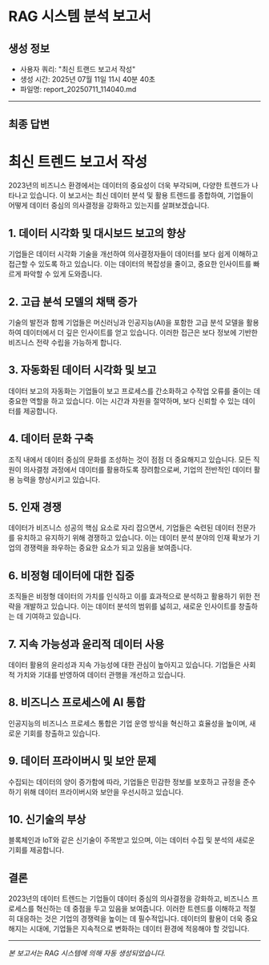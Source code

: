 # RAG 시스템 분석 보고서

## 생성 정보
- 사용자 쿼리: "최신 트랜드 보고서 작성"
- 생성 시간: 2025년 07월 11일 11시 40분 40초
- 파일명: report_20250711_114040.md

---

## 최종 답변

# 최신 트렌드 보고서 작성

2023년의 비즈니스 환경에서는 데이터의 중요성이 더욱 부각되며, 다양한 트렌드가 나타나고 있습니다. 이 보고서는 최신 데이터 분석 및 활용 트렌드를 종합하여, 기업들이 어떻게 데이터 중심의 의사결정을 강화하고 있는지를 살펴보겠습니다.

## 1. 데이터 시각화 및 대시보드 보고의 향상
기업들은 데이터 시각화 기술을 개선하여 의사결정자들이 데이터를 보다 쉽게 이해하고 접근할 수 있도록 하고 있습니다. 이는 데이터의 복잡성을 줄이고, 중요한 인사이트를 빠르게 파악할 수 있게 도와줍니다.

## 2. 고급 분석 모델의 채택 증가
기술의 발전과 함께 기업들은 머신러닝과 인공지능(AI)을 포함한 고급 분석 모델을 활용하여 데이터에서 더 깊은 인사이트를 얻고 있습니다. 이러한 접근은 보다 정보에 기반한 비즈니스 전략 수립을 가능하게 합니다.

## 3. 자동화된 데이터 시각화 및 보고
데이터 보고의 자동화는 기업들이 보고 프로세스를 간소화하고 수작업 오류를 줄이는 데 중요한 역할을 하고 있습니다. 이는 시간과 자원을 절약하며, 보다 신뢰할 수 있는 데이터를 제공합니다.

## 4. 데이터 문화 구축
조직 내에서 데이터 중심의 문화를 조성하는 것이 점점 더 중요해지고 있습니다. 모든 직원이 의사결정 과정에서 데이터를 활용하도록 장려함으로써, 기업의 전반적인 데이터 활용 능력을 향상시키고 있습니다.

## 5. 인재 경쟁
데이터가 비즈니스 성공의 핵심 요소로 자리 잡으면서, 기업들은 숙련된 데이터 전문가를 유치하고 유지하기 위해 경쟁하고 있습니다. 이는 데이터 분석 분야의 인재 확보가 기업의 경쟁력을 좌우하는 중요한 요소가 되고 있음을 보여줍니다.

## 6. 비정형 데이터에 대한 집중
조직들은 비정형 데이터의 가치를 인식하고 이를 효과적으로 분석하고 활용하기 위한 전략을 개발하고 있습니다. 이는 데이터 분석의 범위를 넓히고, 새로운 인사이트를 창출하는 데 기여하고 있습니다.

## 7. 지속 가능성과 윤리적 데이터 사용
데이터 활용의 윤리성과 지속 가능성에 대한 관심이 높아지고 있습니다. 기업들은 사회적 가치와 기대를 반영하여 데이터 관행을 개선하고 있습니다.

## 8. 비즈니스 프로세스에 AI 통합
인공지능의 비즈니스 프로세스 통합은 기업 운영 방식을 혁신하고 효율성을 높이며, 새로운 기회를 창출하고 있습니다.

## 9. 데이터 프라이버시 및 보안 문제
수집되는 데이터의 양이 증가함에 따라, 기업들은 민감한 정보를 보호하고 규정을 준수하기 위해 데이터 프라이버시와 보안을 우선시하고 있습니다.

## 10. 신기술의 부상
블록체인과 IoT와 같은 신기술이 주목받고 있으며, 이는 데이터 수집 및 분석의 새로운 기회를 제공합니다.

## 결론
2023년의 데이터 트렌드는 기업들이 데이터 중심의 의사결정을 강화하고, 비즈니스 프로세스를 혁신하는 데 중점을 두고 있음을 보여줍니다. 이러한 트렌드를 이해하고 적절히 대응하는 것은 기업의 경쟁력을 높이는 데 필수적입니다. 데이터의 활용이 더욱 중요해지는 시대에, 기업들은 지속적으로 변화하는 데이터 환경에 적응해야 할 것입니다.

---
*본 보고서는 RAG 시스템에 의해 자동 생성되었습니다.*
